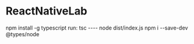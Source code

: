# ReactNativeLab

npm install -g typescript
run: tsc ---- node dist/index.js
npm i --save-dev @types/node
